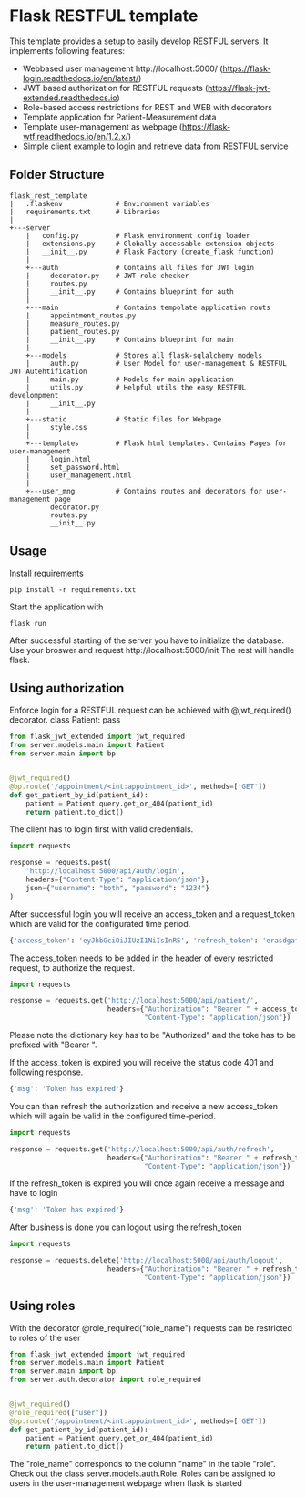 # Flask RESTFUL template

This template provides a setup to easily develop RESTFUL servers.
It implements following features:

- Webbased user management http://localhost:5000/ (https://flask-login.readthedocs.io/en/latest/)
- JWT based authorization for RESTFUL requests (https://flask-jwt-extended.readthedocs.io)
- Role-based access restrictions for REST and WEB with decorators
- Template application for Patient-Measurement data
- Template user-management as webpage (https://flask-wtf.readthedocs.io/en/1.2.x/)
- Simple client example to login and retrieve data from RESTFUL service


## Folder Structure

```
flask_rest_template
|   .flaskenv             # Environment variables
|   requirements.txt      # Libraries
|
+---server
    |   config.py         # Flask environment config loader
    |   extensions.py     # Globally accessable extension objects
    |   __init__.py       # Flask Factory (create_flask function)
    |
    +---auth              # Contains all files for JWT login
    |     decorator.py    # JWT role checker
    |     routes.py
    |     __init__.py     # Contains blueprint for auth
    |
    +---main              # Contains tempolate application routs
    |     appointment_routes.py
    |     measure_routes.py
    |     patient_routes.py
    |     __init__.py     # Contains blueprint for main
    |
    +---models            # Stores all flask-sqlalchemy models
    |     auth.py         # User Model for user-management & RESTFUL JWT Autehtification
    |     main.py         # Models for main application
    |     utils.py        # Helpful utils the easy RESTFUL develompment
    |     __init__.py
    |
    +---static            # Static files for Webpage
    |     style.css
    |
    +---templates         # Flask html templates. Contains Pages for user-management
    |     login.html      
    |     set_password.html
    |     user_management.html
    |
    +---user_mng          # Contains routes and decorators for user-management page
          decorator.py    
          routes.py
          __init__.py
```

## Usage

Install requirements

```shell
pip install -r requirements.txt
```

Start the application with

```shell
flask run
```

After successful starting of the server you have to initialize the database.
Use your broswer and request http://localhost:5000/init
The rest will handle flask.

## Using authorization

Enforce login for a RESTFUL request can be achieved with @jwt_required() decorator.
class Patient:
pass

````python
from flask_jwt_extended import jwt_required
from server.models.main import Patient
from server.main import bp


@jwt_required()
@bp.route('/appointment/<int:appointment_id>', methods=['GET'])
def get_patient_by_id(patient_id):
    patient = Patient.query.get_or_404(patient_id)
    return patient.to_dict()
````

The client has to login first with valid credentials.

````python
import requests

response = requests.post(
    'http://localhost:5000/api/auth/login',
    headers={"Content-Type": "application/json"},
    json={"username": "both", "password": "1234"}
)
````

After successful login you will receive an access_token and a request_token which are valid for the configurated time
period.

````python
{'access_token': 'eyJhbGciOiJIUzI1NiIsInR5', 'refresh_token': 'erasdgafg'}
````

The access_token needs to be added in the header of every restricted request, to authorize the request.

````python
import requests

response = requests.get('http://localhost:5000/api/patient/',
                        headers={"Authorization": "Bearer " + access_token,
                                 "Content-Type": "application/json"})
````

Please note the dictionary key has to be "Authorized" and the toke has to be prefixed with "Bearer ".

If the access_token is expired you will receive the status code 401 and following response.
````python 
{'msg': 'Token has expired'}
````

You can than refresh the authorization and receive a new access_token which will again be valid in the configured
time-period.
````python
import requests

response = requests.get('http://localhost:5000/api/auth/refresh',
                        headers={"Authorization": "Bearer " + refresh_token, 
                                 "Content-Type": "application/json"})
````

If the refresh_token is expired you will once again receive a message and have to login
````python 
{'msg': 'Token has expired'}
````

After business is done you can logout using the refresh_token
````python
import requests

response = requests.delete('http://localhost:5000/api/auth/logout',
                        headers={"Authorization": "Bearer " + refresh_token, 
                                 "Content-Type": "application/json"})
````
## Using roles

With the decorator @role_required("role_name") requests can be restricted to roles of the user

````python
from flask_jwt_extended import jwt_required
from server.models.main import Patient
from server.main import bp
from server.auth.decorator import role_required


@jwt_required()
@role_required(["user"])
@bp.route('/appointment/<int:appointment_id>', methods=['GET'])
def get_patient_by_id(patient_id):
    patient = Patient.query.get_or_404(patient_id)
    return patient.to_dict()
````

The "role_name" corresponds to the column "name" in the table "role". Check out the class server.models.auth.Role.
Roles can be assigned to users in the user-management webpage when flask is started